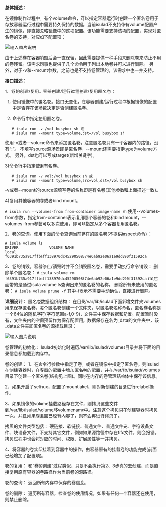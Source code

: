  **总体描述：** 

在镜像制作过程中，有个volume命令，可以指定容器运行时创建一个匿名卷用于存放容器运行过程中需要持久保持的数据。当前isulad不支持带有volume配置产生的镜像，即直接忽略镜像中的这项配置。该功能需要支持该项的配置，实现对匿名卷的支持，对应如下配置项：

![输入图片说明](https://images.gitee.com/uploads/images/2020/0824/195247_f42b01d3_5595781.png "屏幕截图.png")

由于上述卷在容器销毁后会一直保留，因此需要提供一种手段来删除卷来防止不用的卷残留。该需求同事也提供了几个命令用于列出本地卷并可以进行删除。
另外，对于-v和--mount参数，之前也是不支持卷管理的，该需求中也一并支持。

 **接口描述：** 

  1、卷的创建/复用。容器创建/运行过程创建/复用匿名卷：

1) 使用镜像中的匿名卷。接口无变化，在容器创建/运行过程中根据镜像的配置中是否存在该参数决定是否创建匿名卷。 

2) 命令行中指定使用匿名卷。

```
   # isula run -v /vol busybox sh 或
   # isula run --mount type=volume,dst=/vol busybox sh
```

   使用-v或者--volume命令来添加匿名卷，注意匿名卷只有一个容器内的路径，没有“:”。
   不填写source源场景即是匿名卷，--mount还需要指定type为volume方式。
   另外，dst也可以写成target(新增关键字)。

3)命令行中指定使用有名卷。

```
   # isula run -v vol:/vol busybox sh 或
   # isula run --mount type=volume,src=vol,dst=/vol busybox sh
```

-v或者--mount的source源填写卷的名称即是有名卷(其他参数和上面描述一致)。

4)复用其他容器的卷或者bind mount。

`# isula run --volumes-from from-container image-name sh`
使用--volumes-from参数，指定from-container表示复用哪个容器的卷和bind mount，--volumes-from参数可以多次使用，即可以指定从多个容器复用匿名卷。
    
2、卷的查询。使用下面的命令查询当前存在的匿名卷(不提供inspect命令)：

```
# isula volume ls
DRIVER              VOLUME NAME
local                f6391b735a917ffbaff138970dc45290508574e6ab92e06a1e9dd290f31592ca
```

3、卷的销毁。容器停止/销毁时并不会销毁匿名卷，需要手动执行命令销毁：
        删除单个匿名卷：
          `# isula volume rm f6391b735a917ffbaff138970dc45290508574e6ab92e06a1e9dd290f31592ca`
          rm后面带的是通过isula volume ls查询出来的匿名卷的名称。
        删除所有未使用的匿名卷：
        `# isula volume prune -f`
          其中-f表示不需要手动确认，直接进行删除。

 **详细设计：** 
匿名卷数据组织结构：
在目录/var/lib/isulad下面新增文件夹volumes用来保存匿名卷，每个匿名卷创建一个文件夹，以匿名卷名称命名，匿名卷名称是一个64位的随机字符(字符范围a-f,0-9)，文件夹中保存数据和配置。配置暂时没有，文件夹内的空间预留作为保存配置用。数据保存在名为_data的文件夹中，该_data文件夹即匿名卷的源挂载目录：

![输入图片说明](https://images.gitee.com/uploads/images/2020/0824/195903_0d1cd4f1_5595781.png "屏幕截图.png")

卷管理的初始化：
Isulad初始化时遍历/var/lib/isulad/volumes目录并将下面的目录信息都加载到内存中。

卷的创建：
1、在命令行参数中指定了卷，或者在镜像中指定了匿名卷。则isulad在创建容器时，在容器的配置中增加匿名卷的配置，并在/var/lib/isulad/volumes目录下创建一个匿名卷(结构见上图)。同时在内存的卷管理结构体中保存该信息。

2、如果开启了selinux，配置了mountlabel，则对新创建的目录进行relabel操作。

3、如果镜像的volume挂载路径存在文件，则拷贝这些文件到/var/lib/isulad/volume/$volumename中。注意这个拷贝只在创建容器时拷贝一次，并且如果卷里面已经有内容了，则不会再进行拷贝了。

拷贝的文件类型包括：
硬链接、软链接、普通文件、普通文件夹、字符设备文件、块设备文件。不支持其它文件，例如如果源路径中存在fifo文件，则会报错。拷贝过程中也会将对应的时间、权限、扩展属性等一并拷贝。

4、将容器的卷实际挂着到容器中的操作，由容器原有的挂载卷的功能完成(前面已经增加了配置项)。

卷的复用：
和“卷的创建”过程类似，只是不会执行第2、3步真的去创建，而是直接复用原有容器的卷路径作为当前卷的源路径。

卷的查询：
返回所有内存中保存的卷信息。

卷的删除：
遍历所有容器，检查卷的使用情况，如果有任何一个容器还在使用，则禁止删除。